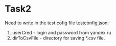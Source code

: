 # Task2

   Need to write in the test cofig file testconfig.json:
  1. userCred - login and password from yandex.ru
  2. dirToCsvFile - directory for saving *.csv file.